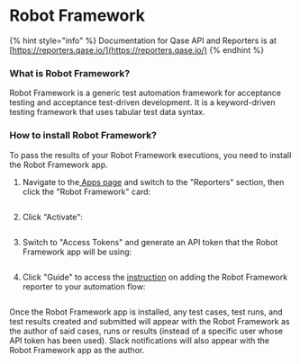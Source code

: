 # Robot Framework

{% hint style="info" %}
Documentation for Qase API and Reporters is at [https://reporters.qase.io/](https://reporters.qase.io/)
{% endhint %}

### What is Robot Framework?

Robot Framework is a generic test automation framework for acceptance testing and acceptance test-driven development. It is a keyword-driven testing framework that uses tabular test data syntax.

### How to install Robot Framework?

To pass the results of your Robot Framework executions, you need to install the Robot Framework app.

1.  Navigate to the[ Apps page](https://app.qase.io/apps) and switch to the "Reporters" section, then click the "Robot Framework" card:



    <figure><img src="https://downloads.intercomcdn.com/i/o/658648827/26be50eb81ff9c54002d29ae/image.png" alt=""><figcaption></figcaption></figure>
2.  Click "Activate":



    <figure><img src="https://downloads.intercomcdn.com/i/o/658649256/85a59230b7a245c82a8fe926/image.png" alt=""><figcaption></figcaption></figure>
3.  Switch to "Access Tokens" and generate an API token that the Robot Framework app will be using:



    <figure><img src="https://downloads.intercomcdn.com/i/o/658649980/9a2fbedd5245e651ab812f58/image.png" alt=""><figcaption></figcaption></figure>
4.  Click "Guide" to access the [instruction](https://github.com/qase-tms/qase-python/tree/main/qase-robotframework) on adding the Robot Framework reporter to your automation flow:



    <figure><img src="https://downloads.intercomcdn.com/i/o/658651438/de445dfe35a86413aa9f62a3/image.png" alt=""><figcaption></figcaption></figure>

Once the Robot Framework app is installed, any test cases, test runs, and test results created and submitted will appear with the Robot Framework as the author of said cases, runs or results (instead of a specific user whose API token has been used). Slack notifications will also appear with the Robot Framework app as the author.
